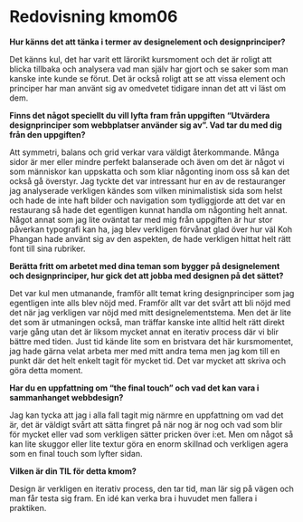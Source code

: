 ---
---
Redovisning kmom06
=========================

**Hur känns det att tänka i termer av designelement och designprinciper?**

Det känns kul, det har varit ett lärorikt kursmoment och det är roligt att blicka tillbaka och analysera vad man själv har gjort och se saker som man kanske inte kunde se förut. Det är också roligt att se att vissa element och principer har man använt sig av omedvetet tidigare innan det att vi läst om dem.

**Finns det något speciellt du vill lyfta fram från uppgiften “Utvärdera designprinciper som webbplatser använder sig av”. Vad tar du med dig från den uppgiften?**

Att symmetri, balans och grid verkar vara väldigt återkommande. Många sidor är mer eller mindre perfekt balanserade och även om det är något vi som människor kan uppskatta och som kliar någonting inom oss så kan det också gå överstyr. Jag tyckte det var intressant hur en av de restauranger jag analyserade verkligen kändes som vilken minimalistisk sida som helst och hade de inte haft bilder och navigation som tydliggjorde att det var en restaurang så hade det egentligen kunnat handla om någonting helt annat. Något annat som jag lite oväntat tar med mig från uppgiften är hur stor påverkan typografi kan ha, jag blev verkligen förvånat glad över hur väl Koh Phangan hade använt sig av den aspekten, de hade verkligen hittat helt rätt font till sina rubriker. 

**Berätta fritt om arbetet med dina teman som bygger på designelement och designprinciper, hur gick det att jobba med designen på det sättet?**

Det var kul men utmanande, framför allt temat kring designprinciper som jag egentligen inte alls blev nöjd med. Framför allt var det svårt att bli nöjd med det när jag verkligen var nöjd med mitt designelementstema. Men det är lite det som är utmaningen också, man träffar kanske inte alltid helt rätt direkt varje gång utan det är liksom mycket annat en iterativ process där vi blir bättre med tiden. Just tid kände lite som en bristvara det här kursmomentet, jag hade gärna velat arbeta mer med mitt andra tema men jag kom till en punkt där det helt enkelt tagit för mycket tid. Det var mycket att skriva och göra detta moment.

**Har du en uppfattning om “the final touch” och vad det kan vara i sammanhanget webbdesign?**

Jag kan tycka att jag i alla fall tagit mig närmre en uppfattning om vad det är, det är väldigt svårt att sätta fingret på när nog är nog och vad som blir för mycket eller vad som verkligen sätter pricken över i:et. Men om något så kan lite skuggor eller lite textur göra en enorm skillnad och verkligen agera som en final touch som lyfter sidan.

**Vilken är din TIL för detta kmom?**

Design är verkligen en iterativ process, den tar tid, man lär sig på vägen och man får testa sig fram. En idé kan verka bra i huvudet men fallera i praktiken.
